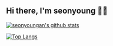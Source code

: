 
## Hi there, I'm seonyoung 🤗🎨
<!--
**I might be an ordinary person...   
But I'll be a 💫✨cool developer✨💫 in the near future.**
-->
   
<!-- 통계 -->
[![seonyoungan's github stats](https://github-readme-stats.vercel.app/api?username=seonyoungan&layout=compact&)](https://github.com/seonyoungan)

[![Top Langs](https://github-readme-stats.vercel.app/api/top-langs/?username=seonyoungan&layout=compact&)](https://github.com/seonyoungan)<br>
<!--
[![Hits](https://hits.seeyoufarm.com/api/count/incr/badge.svg?url=https%3A%2F%2Fgithub.com%2Fseonyoungan&count_bg=%23427AFF&title_bg=%23FFA760&icon=&icon_color=%23E7E7E7&title=hits&edge_flat=false)](https://hits.seeyoufarm.com)
-->

